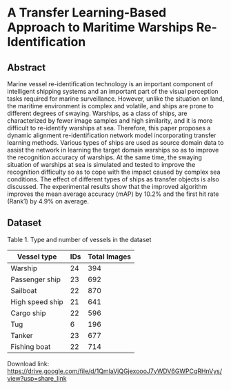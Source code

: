 # A Transfer Learning-Based Approach to Maritime Warships Re-Identification

## Abstract

Marine vessel re-identification technology is an important component of intelligent shipping systems and an important part of the visual perception tasks required for marine surveillance. However, unlike the situation on land, the maritime environment is complex and volatile, and ships are prone to different degrees of swaying. Warships, as a class of ships, are characterized by fewer image samples and high similarity, and it is more difficult to re-identify warships at sea. Therefore, this paper proposes a dynamic alignment re-identification network model incorporating transfer learning methods. Various types of ships are used as source domain data to assist the network in learning the target domain warships so as to improve the recognition accuracy of warships. At the same time, the swaying situation of warships at sea is simulated and tested to improve the recognition difficulty so as to cope with the impact caused by complex sea conditions. The effect of different types of ships as transfer objects is also discussed. The experimental results show that the improved algorithm improves the mean average accuracy (mAP) by 10.2% and the first hit rate (Rank1) by 4.9% on average.

## Dataset

Table 1. Type and number of vessels in the dataset

| Vessel type     | IDs  | Total Images |
| --------------- | ---- | ------------ |
| Warship         | 24   | 394          |
| Passenger ship  | 23   | 692          |
| Sailboat        | 22   | 870          |
| High speed ship | 21   | 641          |
| Cargo ship      | 22   | 596          |
| Tug             | 6    | 196          |
| Tanker          | 23   | 677          |
| Fishing boat    | 22   | 714          |

Download link: https://drive.google.com/file/d/1QmlaVjQGjexoooJ7yWDV6GWPCqRHnVys/view?usp=share_link
